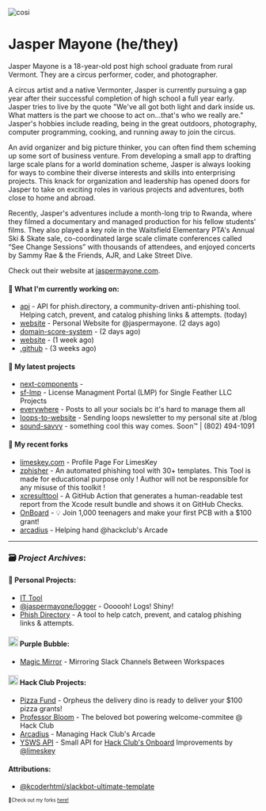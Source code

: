 ![cosi](https://github.com/jaspermayone/jaspermayone/assets/65788728/0597adb6-37c9-4db7-b6d8-1d7107b7bdd8)

# Jasper Mayone (he/they)

Jasper Mayone is a 18-year-old post high school graduate from rural Vermont. They are a circus performer, coder, and photographer.

A circus artist and a native Vermonter, Jasper is currently pursuing a gap year after their successful completion of high school a full year early. Jasper tries to live by the quote "We've all got both light and dark inside us. What matters is the part we choose to act on...that's who we really are." Jasper's hobbies include reading, being in the great outdoors, photography, computer programming, cooking, and running away to join the circus.

An avid organizer and big picture thinker, you can often find them scheming up some sort of business venture. From developing a small app to drafting large scale plans for a world domination scheme, Jasper is always looking for ways to combine their diverse interests and skills into enterprising projects. This knack for organization and leadership has opened doors for Jasper to take on exciting roles in various projects and adventures, both close to home and abroad.

Recently, Jasper's adventures include a month-long trip to Rwanda, where they filmed a documentary and managed production for his fellow students' films. They also played a key role in the Waitsfield Elementary PTA's Annual Ski & Skate sale, co-coordinated large scale climate conferences called “See Change Sessions” with thousands of attendees, and enjoyed concerts by Sammy Rae & the Friends, AJR, and Lake Street Dive.

Check out their website at [jaspermayone.com](https://jaspermayone.com).

#### 👷 What I'm currently working on:

- [api](https://github.com/phish-directory/api) - API for phish.directory, a community-driven anti-phishing tool. Helping catch, prevent, and catalog phishing links & attempts. (today)
- [website](https://github.com/jaspermayone/website) - Personal Website for @jaspermayone. (2 days ago)
- [domain-score-system](https://github.com/phish-directory/domain-score-system) -  (2 days ago)
- [website](https://github.com/phish-directory/website) -  (1 week ago)
- [.github](https://github.com/jaspermayone/.github) -  (3 weeks ago)

#### 🌱 My latest projects

- [next-components](https://github.com/jaspermayone/next-components) - 
- [sf-lmp](https://github.com/jaspermayone/sf-lmp) - License Managment Portal (LMP) for Single Feather LLC Projects
- [everywhere](https://github.com/jaspermayone/everywhere) - Posts to all your socials bc it's hard to manage them all
- [loops-to-website](https://github.com/jaspermayone/loops-to-website) - Sending loops newsletter to my personal site at /blog
- [sound-savvy](https://github.com/jaspermayone/sound-savvy) - something cool this way comes. Soon™ | (802) 494-1091

#### 🍴 My recent forks

- [limeskey.com](https://github.com/jaspermayone-forks/limeskey.com) - Profile Page For LimesKey
- [zphisher](https://github.com/jaspermayone-forks/zphisher) - An automated phishing tool with 30+ templates. This Tool is made for educational purpose only ! Author will not be responsible for any misuse of this toolkit !
- [xcresulttool](https://github.com/jaspermayone-forks/xcresulttool) - A GitHub Action that generates a human-readable test report from the Xcode result bundle and shows it on GitHub Checks.
- [OnBoard](https://github.com/jaspermayone-forks/OnBoard) -  💡 Join 1,000 teenagers and make your first PCB with a $100 grant!
- [arcadius](https://github.com/jaspermayone-forks/arcadius) - Helping hand @hackclub's Arcade

---

### 🗃️ _Project Archives_:

#### 🌱 Personal Projects:
- [IT Tool](https://github.com/jaspermayone/ittool)
- [@jaspermayone/logger](https://github.com/jaspermayone/logger) - Oooooh! Logs! Shiny!
- [Phish Directory](https://github.com/jaspermayone/phish.directory) - A tool to help catch, prevent, and catalog phishing links & attempts.

#### <img src="https://cdn.purplebubble.org/logo.png" width="20" height="20" /> Purple Bubble:
- [Magic Mirror](https://github.com/thepurplebubble/magic-mirror) - Mirroring Slack Channels Between Workspaces

#### <img src="https://assets.hackclub.com/icon-progress-rounded.png" width="20" height="20" /> Hack Club Projects:
- [Pizza Fund](https://github.com/hackclub/pizza-fund) - Orpheus the delivery dino is ready to deliver your $100 pizza grants!
- [Professor Bloom](https://github.com/hackclub/professor-bloom) - The beloved bot powering welcome-commitee @ Hack Club
- [Arcadius](https://github.com/hackclub/arcadius) - Managing Hack Club's Arcade
- [YSWS API](https://github.com/jaspermayone/ysws-api) - Small API for [Hack Club's Onboard](https://hackclub.com/onboard/) Improvements by [@limeskey](https://github.com/limeskey)

#### Attributions:
- [@kcoderhtml/slackbot-ultimate-template](https://github.com/kcoderhtml/slackbot-ultimate-template?tab=readme-ov-file#template-example)

<sup><sub>🍴Check out my forks [here!](https://github.com/jaspermayone-forks/why)</sub></sup>
